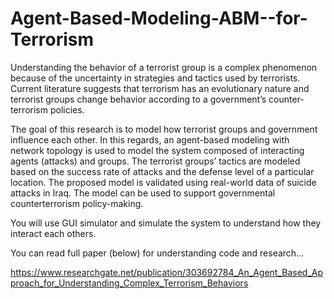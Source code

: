 # Agent-Based-Modeling-ABM--for-Terrorism
Understanding the behavior of a terrorist group is a complex phenomenon because of the uncertainty in strategies and tactics used by terrorists. Current literature suggests that terrorism has an evolutionary nature and terrorist groups change behavior according to a government’s counter-terrorism policies. 

The goal of this research is to model how terrorist groups and government influence each other. In this regards, an agent-based modeling with network topology is used to model the system composed of interacting agents (attacks) and groups. The terrorist groups’ tactics are modeled based on the success rate of attacks and the defense level of a particular location. The proposed model is validated using real-world data of suicide attacks in Iraq. The model can be used to support governmental counterterrorism policy-making.

You will use GUI simulator and simulate the system to understand how they interact each others.

You can read full paper (below) for understanding code and research...

https://www.researchgate.net/publication/303692784_An_Agent_Based_Approach_for_Understanding_Complex_Terrorism_Behaviors



